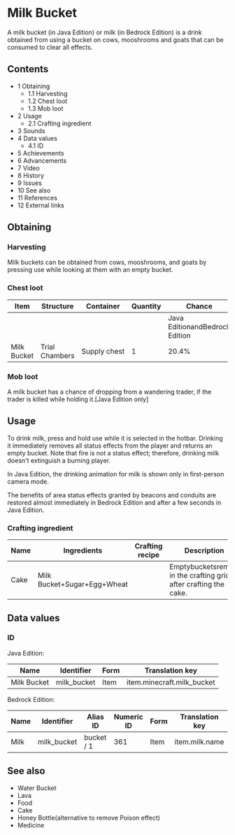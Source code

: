 # Milk Bucket
A milk bucket (in Java Edition) or milk (in Bedrock Edition) is a drink obtained from using a bucket on cows, mooshrooms and goats that can be consumed to clear all effects.

## Contents
- 1 Obtaining
	- 1.1 Harvesting
	- 1.2 Chest loot
	- 1.3 Mob loot
- 2 Usage
	- 2.1 Crafting ingredient
- 3 Sounds
- 4 Data values
	- 4.1 ID
- 5 Achievements
- 6 Advancements
- 7 Video
- 8 History
- 9 Issues
- 10 See also
- 11 References
- 12 External links

## Obtaining
### Harvesting
Milk buckets can be obtained from cows, mooshrooms, and goats by pressing use while looking at them with an empty bucket.

### Chest loot
| Item        | Structure      | Container    | Quantity | Chance                         |
|-------------|----------------|--------------|----------|--------------------------------|
|             |                |              |          | Java EditionandBedrock Edition |
| Milk Bucket | Trial Chambers | Supply chest | 1        | 20.4%                          |

### Mob loot
A milk bucket has a chance of dropping from a wandering trader, if the trader is killed while holding it.‌[Java Edition  only]

## Usage
To drink milk, press and hold use while it is selected in the hotbar. Drinking it immediately removes all status effects from the player and returns an empty bucket. Note that fire is not a status effect; therefore, drinking milk doesn't extinguish a burning player.

In Java Edition, the drinking animation for milk is shown only in first-person camera mode.

The benefits of area status effects granted by beacons and conduits are restored almost immediately in Bedrock Edition and after a few seconds in Java Edition.

### Crafting ingredient
| Name | Ingredients                 | Crafting recipe | Description                                                      |
|------|-----------------------------|-----------------|------------------------------------------------------------------|
| Cake | Milk Bucket+Sugar+Egg+Wheat |                 | Emptybucketsremain in the crafting grid after crafting the cake. |

## Data values
### ID
Java Edition:

| Name        | Identifier  | Form | Translation key            |
|-------------|-------------|------|----------------------------|
| Milk Bucket | milk_bucket | Item | item.minecraft.milk_bucket |

Bedrock Edition:

| Name | Identifier  | Alias ID   | Numeric ID | Form | Translation key |
|------|-------------|------------|------------|------|-----------------|
| Milk | milk_bucket | bucket / 1 | 361        | Item | item.milk.name  |

## See also
- Water Bucket
- Lava
- Food
- Cake
- Honey Bottle(alternative to remove Poison effect)
- Medicine

